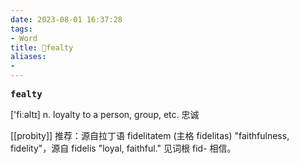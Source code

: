 ```yaml
---
date: 2023-08-01 16:37:28
tags: 
- Word
title: 📖fealty
aliases: 
- 
---
```


<pre><strong>fealty</strong></pre>

['fiːəltɪ]
n. loyalty to a person, group, etc. 忠诚

[[probity]]
推荐：源自拉丁语 fidelitatem (主格 fidelitas) "faithfulness, fidelity"，源自 fidelis "loyal, faithful." 见词根 fid- 相信。